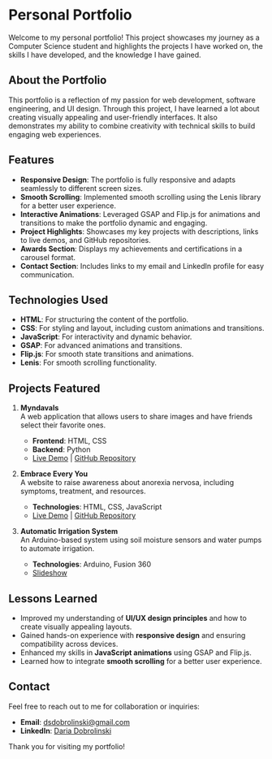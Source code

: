 # Personal Portfolio

Welcome to my personal portfolio! This project showcases my journey as a Computer Science student and highlights the projects I have worked on, the skills I have developed, and the knowledge I have gained.

## About the Portfolio

This portfolio is a reflection of my passion for web development, software engineering, and UI design. Through this project, I have learned a lot about creating visually appealing and user-friendly interfaces. It also demonstrates my ability to combine creativity with technical skills to build engaging web experiences.

## Features

- **Responsive Design**: The portfolio is fully responsive and adapts seamlessly to different screen sizes.
- **Smooth Scrolling**: Implemented smooth scrolling using the Lenis library for a better user experience.
- **Interactive Animations**: Leveraged GSAP and Flip.js for animations and transitions to make the portfolio dynamic and engaging.
- **Project Highlights**: Showcases my key projects with descriptions, links to live demos, and GitHub repositories.
- **Awards Section**: Displays my achievements and certifications in a carousel format.
- **Contact Section**: Includes links to my email and LinkedIn profile for easy communication.

## Technologies Used

- **HTML**: For structuring the content of the portfolio.
- **CSS**: For styling and layout, including custom animations and transitions.
- **JavaScript**: For interactivity and dynamic behavior.
- **GSAP**: For advanced animations and transitions.
- **Flip.js**: For smooth state transitions and animations.
- **Lenis**: For smooth scrolling functionality.

## Projects Featured

1. **Myndavals**  
   A web application that allows users to share images and have friends select their favorite ones.  
   - **Frontend**: HTML, CSS  
   - **Backend**: Python  
   - [Live Demo](https://sharefavorites-billowing-darkness-1530.fly.dev/) | [GitHub Repository](https://github.com/dariadobrolinski/myndavalsShare)

2. **Embrace Every You**  
   A website to raise awareness about anorexia nervosa, including symptoms, treatment, and resources.  
   - **Technologies**: HTML, CSS, JavaScript  
   - [Live Demo](http://dariadobrolinski.me/embraceEveryYou/) | [GitHub Repository](https://github.com/dariadobrolinski/embraceEveryYou)

3. **Automatic Irrigation System**  
   An Arduino-based system using soil moisture sensors and water pumps to automate irrigation.  
   - **Technologies**: Arduino, Fusion 360  
   - [Slideshow](images/automatic-irigation-system.pdf)

## Lessons Learned

- Improved my understanding of **UI/UX design principles** and how to create visually appealing layouts.
- Gained hands-on experience with **responsive design** and ensuring compatibility across devices.
- Enhanced my skills in **JavaScript animations** using GSAP and Flip.js.
- Learned how to integrate **smooth scrolling** for a better user experience.

## Contact

Feel free to reach out to me for collaboration or inquiries:

- **Email**: [dsdobrolinski@gmail.com](mailto:dsdobrolinski@gmail.com)
- **LinkedIn**: [Daria Dobrolinski](https://www.linkedin.com/in/daria-dobrolinski/)

Thank you for visiting my portfolio!